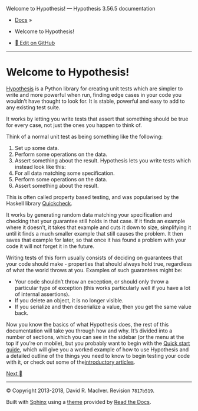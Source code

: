 Welcome to Hypothesis! — Hypothesis 3.56.5 documentation

- [Docs](https://hypothesis.readthedocs.io/en/master/#) »

- Welcome to Hypothesis!

- [ Edit on GitHub](https://github.com/HypothesisWorks/hypothesis/blob/master/hypothesis-python/docs/index.rst)

* * *

# Welcome to Hypothesis!

[Hypothesis](http://hypothesis.works/) is a Python library for creating unit tests which are simpler to write and more powerful when run, finding edge cases in your code you wouldn’t have thought to look for. It is stable, powerful and easy to add to any existing test suite.

It works by letting you write tests that assert that something should be true for every case, not just the ones you happen to think of.

Think of a normal unit test as being something like the following:
1. Set up some data.
2. Perform some operations on the data.
3. Assert something about the result.
Hypothesis lets you write tests which instead look like this:
1. For all data matching some specification.
2. Perform some operations on the data.
3. Assert something about the result.

This is often called property based testing, and was popularised by the Haskell library [Quickcheck](https://hackage.haskell.org/package/QuickCheck).

It works by generating random data matching your specification and checking that your guarantee still holds in that case. If it finds an example where it doesn’t, it takes that example and cuts it down to size, simplifying it until it finds a much smaller example that still causes the problem. It then saves that example for later, so that once it has found a problem with your code it will not forget it in the future.

Writing tests of this form usually consists of deciding on guarantees that your code should make - properties that should always hold true, regardless of what the world throws at you. Examples of such guarantees might be:

- Your code shouldn’t throw an exception, or should only throw a particular type of exception (this works particularly well if you have a lot of internal assertions).
- If you delete an object, it is no longer visible.
- If you serialize and then deserialize a value, then you get the same value back.

Now you know the basics of what Hypothesis does, the rest of this documentation will take you through how and why. It’s divided into a number of sections, which you can see in the sidebar (or the menu at the top if you’re on mobile), but you probably want to begin with the [Quick start guide](https://hypothesis.readthedocs.io/en/master/quickstart.html), which will give you a worked example of how to use Hypothesis and a detailed outline of the things you need to know to begin testing your code with it, or check out some of the[introductory articles](http://hypothesis.works/articles/intro/).

 [Next ](https://hypothesis.readthedocs.io/en/master/quickstart.html)

* * *

© Copyright 2013-2018, David R. MacIver.  Revision `7817b519`.

Built with [Sphinx](http://sphinx-doc.org/) using a [theme](https://github.com/snide/sphinx_rtd_theme) provided by [Read the Docs](https://readthedocs.org/).
